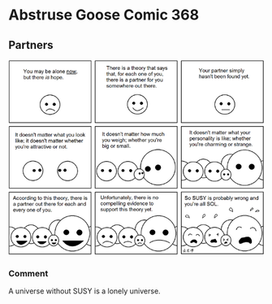 # Abstruse Goose Comic 368
## Partners

![image](comics/THIS_IS_SPARTICLLLLLLE.png)
### Comment
A universe without SUSY is a lonely universe.
